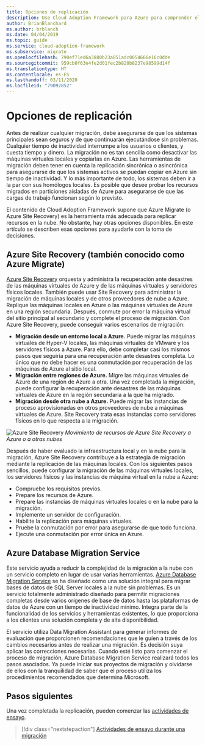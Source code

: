 ```yaml
---
title: Opciones de replicación
description: Use Cloud Adoption Framework para Azure para comprender el proceso de replicación y el motivo por el que necesita la replicación para la migración en la nube.
author: BrianBlanchard
ms.author: brblanch
ms.date: 04/04/2019
ms.topic: guide
ms.service: cloud-adoption-framework
ms.subservice: migrate
ms.openlocfilehash: 790ef71ed6a3880b23a851adc0054666e16c0dde
ms.sourcegitcommit: 959cb0f63e4fe2d01fec2b820b8237e98599d14f
ms.translationtype: HT
ms.contentlocale: es-ES
ms.lasthandoff: 03/11/2020
ms.locfileid: "79092852"
---
```

# <a name="replication-options"></a>Opciones de replicación

Antes de realizar cualquier migración, debe asegurarse de que los sistemas principales sean seguros y de que continuarán ejecutándose sin problemas. Cualquier tiempo de inactividad interrumpe a los usuarios o clientes, y cuesta tiempo y dinero. La migración no es tan sencilla como desactivar las máquinas virtuales locales y copiarlas en Azure. Las herramientas de migración deben tener en cuenta la replicación sincrónica o asincrónica para asegurarse de que los sistemas activos se puedan copiar en Azure sin tiempo de inactividad. Y lo más importante de todo, los sistemas deben ir a la par con sus homólogos locales. Es posible que desee probar los recursos migrados en particiones aisladas de Azure para asegurarse de que las cargas de trabajo funcionan según lo previsto.

El contenido de Cloud Adoption Framework supone que Azure Migrate (o Azure Site Recovery) es la herramienta más adecuada para replicar recursos en la nube. No obstante, hay otras opciones disponibles. En este artículo se describen esas opciones para ayudarle con la toma de decisiones.

## <a name="azure-site-recovery-also-known-as-azure-migrate"></a>Azure Site Recovery (también conocido como Azure Migrate)

[Azure Site Recovery](https://docs.microsoft.com/azure/site-recovery/site-recovery-overview) orquesta y administra la recuperación ante desastres de las máquinas virtuales de Azure y de las máquinas virtuales y servidores físicos locales. También puede usar Site Recovery para administrar la migración de máquinas locales y de otros proveedores de nube a Azure. Replique las máquinas locales en Azure o las máquinas virtuales de Azure en una región secundaria. Después, conmute por error la máquina virtual del sitio principal al secundario y complete el proceso de migración. Con Azure Site Recovery, puede conseguir varios escenarios de migración:

- **Migración desde un entorno local a Azure.** Puede migrar las máquinas virtuales de Hyper-V locales, las máquinas virtuales de VMware y los servidores físicos a Azure. Para ello, debe completar casi los mismos pasos que seguiría para una recuperación ante desastres completa. Lo único que no debe hacer es una conmutación por recuperación de las máquinas de Azure al sitio local.
- **Migración entre regiones de Azure.** Migre las máquinas virtuales de Azure de una región de Azure a otra. Una vez completada la migración, puede configurar la recuperación ante desastres de las máquinas virtuales de Azure en la región secundaria a la que ha migrado.
- **Migración desde otra nube a Azure.** Puede migrar las instancias de proceso aprovisionadas en otros proveedores de nube a máquinas virtuales de Azure. Site Recovery trata esas instancias como servidores físicos en lo que respecta a la migración.

![Azure Site Recovery](../../../_images/migrate/asr-replication-image.png)
*Movimiento de recursos de Azure Site Recovery a Azure o a otras nubes*

Después de haber evaluado la infraestructura local y en la nube para la migración, Azure Site Recovery contribuye a la estrategia de migración mediante la replicación de las máquinas locales. Con los siguientes pasos sencillos, puede configurar la migración de las máquinas virtuales locales, los servidores físicos y las instancias de máquina virtual en la nube a Azure:

- Compruebe los requisitos previos.
- Prepare los recursos de Azure.
- Prepare las instancias de máquinas virtuales locales o en la nube para la migración.
- Implemente un servidor de configuración.
- Habilite la replicación para máquinas virtuales.
- Pruebe la conmutación por error para asegurarse de que todo funciona.
- Ejecute una conmutación por error única en Azure.

## <a name="azure-database-migration-service"></a>Azure Database Migration Service

Este servicio ayuda a reducir la complejidad de la migración a la nube con un servicio completo en lugar de usar varias herramientas. [Azure Database Migration Service](https://docs.microsoft.com/azure/dms/dms-overview) se ha diseñado como una solución integral para migrar bases de datos de SQL Server locales a la nube sin problemas. Es un servicio totalmente administrado diseñado para permitir migraciones completas desde varios orígenes de base de datos hasta las plataformas de datos de Azure con un tiempo de inactividad mínimo. Integra parte de la funcionalidad de los servicios y herramientas existentes, lo que proporciona a los clientes una solución completa y de alta disponibilidad.

El servicio utiliza Data Migration Assistant para generar informes de evaluación que proporcionen recomendaciones que le guíen a través de los cambios necesarios antes de realizar una migración. Es decisión suya aplicar las correcciones necesarias. Cuando esté listo para comenzar el proceso de migración, Azure Database Migration Service realizará todos los pasos asociados. Ya puede iniciar sus proyectos de migración y olvidarse de ellos con la tranquilidad de saber que el proceso utiliza los procedimientos recomendados que determina Microsoft.

## <a name="next-steps"></a>Pasos siguientes

Una vez completada la replicación, pueden comenzar las [actividades de ensayo](./stage.md).

> [!div class="nextstepaction"]
> [Actividades de ensayo durante una migración](./stage.md)

